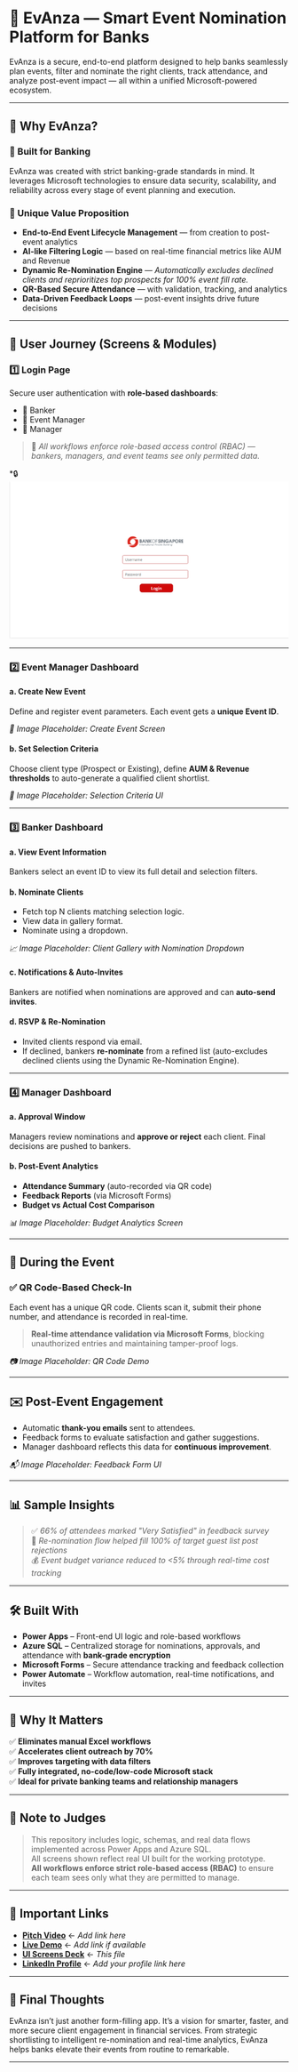# 🌟 EvAnza — Smart Event Nomination Platform for Banks

EvAnza is a secure, end-to-end platform designed to help banks seamlessly plan events, filter and nominate the right clients, track attendance, and analyze post-event impact — all within a unified Microsoft-powered ecosystem.

---

## 🚀 Why EvAnza?

### 🔹 Built for Banking
EvAnza was created with strict banking-grade standards in mind. It leverages Microsoft technologies to ensure data security, scalability, and reliability across every stage of event planning and execution.

### 🔹 Unique Value Proposition
- **End-to-End Event Lifecycle Management** — from creation to post-event analytics
- **AI-like Filtering Logic** — based on real-time financial metrics like AUM and Revenue
- **Dynamic Re-Nomination Engine** — *Automatically excludes declined clients and reprioritizes top prospects for 100% event fill rate.*
- **QR-Based Secure Attendance** — with validation, tracking, and analytics
- **Data-Driven Feedback Loops** — post-event insights drive future decisions

---

## 🎯 User Journey (Screens & Modules)

### 1️⃣ Login Page
Secure user authentication with **role-based dashboards**:
- 👤 Banker
- 📅 Event Manager
- 👔 Manager

> 🔐 *All workflows enforce role-based access control (RBAC) — bankers, managers, and event teams see only permitted data.*

*🔒 ![Login Page](Login_img.png)



---

### 2️⃣ Event Manager Dashboard

#### a. **Create New Event**
Define and register event parameters. Each event gets a **unique Event ID**.

*🧩 Image Placeholder: Create Event Screen*

#### b. **Set Selection Criteria**
Choose client type (Prospect or Existing), define **AUM & Revenue thresholds** to auto-generate a qualified client shortlist.

*🎯 Image Placeholder: Selection Criteria UI*

---

### 3️⃣ Banker Dashboard

#### a. **View Event Information**
Bankers select an event ID to view its full detail and selection filters.

#### b. **Nominate Clients**
- Fetch top N clients matching selection logic.
- View data in gallery format.
- Nominate using a dropdown.

*📈 Image Placeholder: Client Gallery with Nomination Dropdown*

#### c. **Notifications & Auto-Invites**
Bankers are notified when nominations are approved and can **auto-send invites**.

#### d. **RSVP & Re-Nomination**
- Invited clients respond via email.
- If declined, bankers **re-nominate** from a refined list (auto-excludes declined clients using the Dynamic Re-Nomination Engine).

---

### 4️⃣ Manager Dashboard

#### a. **Approval Window**
Managers review nominations and **approve or reject** each client. Final decisions are pushed to bankers.

#### b. **Post-Event Analytics**
- **Attendance Summary** (auto-recorded via QR code)
- **Feedback Reports** (via Microsoft Forms)
- **Budget vs Actual Cost Comparison**

*📊 Image Placeholder: Budget Analytics Screen*

---

## 📲 During the Event

### ✅ QR Code-Based Check-In
Each event has a unique QR code. Clients scan it, submit their phone number, and attendance is recorded in real-time.

> **Real-time attendance validation via Microsoft Forms**, blocking unauthorized entries and maintaining tamper-proof logs.

*📷 Image Placeholder: QR Code Demo*

---

## ✉️ Post-Event Engagement

- Automatic **thank-you emails** sent to attendees.
- Feedback forms to evaluate satisfaction and gather suggestions.
- Manager dashboard reflects this data for **continuous improvement**.

*📬 Image Placeholder: Feedback Form UI*

---

## 📊 Sample Insights

> ✅ *66% of attendees marked "Very Satisfied" in feedback survey*  
> 🔄 *Re-nomination flow helped fill 100% of target guest list post rejections*  
> 💰 *Event budget variance reduced to <5% through real-time cost tracking*

---

## 🛠️ Built With

- **Power Apps** – Front-end UI logic and role-based workflows
- **Azure SQL** – Centralized storage for nominations, approvals, and attendance with **bank-grade encryption**
- **Microsoft Forms** – Secure attendance tracking and feedback collection
- **Power Automate** – Workflow automation, real-time notifications, and invites

---

## 🧠 Why It Matters

✅ **Eliminates manual Excel workflows**  
✅ **Accelerates client outreach by 70%**  
✅ **Improves targeting with data filters**  
✅ **Fully integrated, no-code/low-code Microsoft stack**  
✅ **Ideal for private banking teams and relationship managers**

---

## 📌 Note to Judges

> This repository includes logic, schemas, and real data flows implemented across Power Apps and Azure SQL.  
> All screens shown reflect real UI built for the working prototype.  
> **All workflows enforce strict role-based access (RBAC)** to ensure each team sees only what they are permitted to manage.

---

## 🔗 Important Links
- **[Pitch Video]()** ← _Add link here_
- **[Live Demo]()** ← _Add link if available_
- **[UI Screens Deck](./Bank%20Of%20Singapore%60%20(1).pptx)** ← _This file_
- **[LinkedIn Profile]()** ← _Add your profile link here_

---

## 🏁 Final Thoughts

EvAnza isn’t just another form-filling app. It’s a vision for smarter, faster, and more secure client engagement in financial services. From strategic shortlisting to intelligent re-nomination and real-time analytics, EvAnza helps banks elevate their events from routine to remarkable.

---
